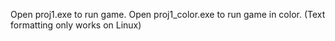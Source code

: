 Open proj1.exe to run game. 
Open proj1_color.exe to run game in color. (Text formatting only works on Linux)
